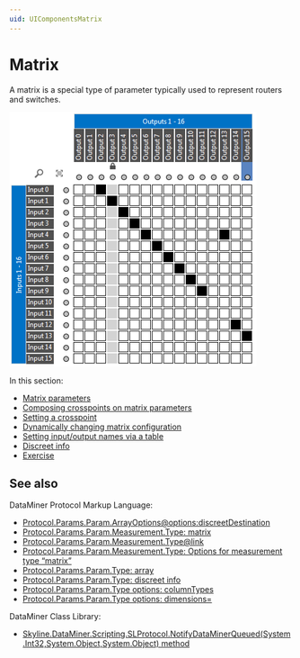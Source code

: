 ```yaml
---
uid: UIComponentsMatrix
---
```


# Matrix

A matrix is a special type of parameter typically used to represent routers and switches.

![alt text](../../images/uimatrix.png "DataMiner Cube matrix")

In this section:

- [Matrix parameters](xref:UIComponentsMatrixParameters)
- [Composing crosspoints on matrix parameters](xref:UIComponentsMatrixComposingCrosspoints)
- [Setting a crosspoint](xref:UIComponentsMatrixSettingCrosspoints)
- [Dynamically changing matrix configuration](xref:UIComponentsMatrixChangeConfiguration)
- [Setting input/output names via a table](xref:UIComponentsMatrixSettingNames)
- [Discreet info](xref:UIComponentsMatrixDiscreetInfo)
- [Exercise](xref:UIComponentsMatrixExercise)

## See also

DataMiner Protocol Markup Language:

- [Protocol.Params.Param.ArrayOptions@options:discreetDestination](xref:Protocol.Params.Param.ArrayOptions-options#discreetdestination)
- [Protocol.Params.Param.Measurement.Type: matrix](xref:Protocol.Params.Param.Measurement.Type#matrix)
- [Protocol.Params.Param.Measurement.Type@link](xref:Protocol.Params.Param.Measurement.Type-link)
- [Protocol.Params.Param.Measurement.Type: Options for measurement type “matrix”](xref:MeasurementTypeOptionsOverview#options-for-measurement-type-matrix)
- [Protocol.Params.Param.Type: array](xref:Protocol.Params.Param.Type#array)
- [Protocol.Params.Param.Type: discreet info](xref:Protocol.Params.Param.Type#discreet-info)
- [Protocol.Params.Param.Type options: columnTypes](xref:Protocol.Params.Param.Type-options#columntypes)
- [Protocol.Params.Param.Type options: dimensions=](xref:Protocol.Params.Param.Type-options#dimensionsrowscolumns)

DataMiner Class Library:

- [Skyline.DataMiner.Scripting.SLProtocol.NotifyDataMinerQueued(System.Int32,System.Object,System.Object) method](xref:Skyline.DataMiner.Scripting.SLProtocol.NotifyDataMinerQueued(System.Int32,System.Object,System.Object))
